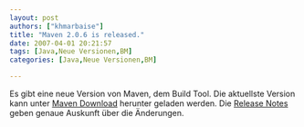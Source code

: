 ```yaml
---
layout: post
authors: ["khmarbaise"]
title: "Maven 2.0.6 is released."
date: 2007-04-01 20:21:57
tags: [Java,Neue Versionen,BM]
categories: [Java,Neue Versionen,BM]

---
```

Es gibt eine neue Version von Maven, dem Build Tool. Die aktuellste Version kann unter <a href="https://maven.apache.org/download.html"  title="Maven Download">Maven Download</a> herunter geladen werden. Die <a href="https://maven.apache.org/release-notes.html"  title="Release Notes">Release Notes</a> geben genaue Auskunft über die Änderungen.
